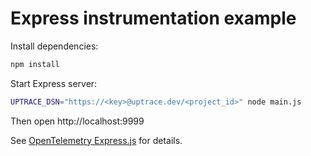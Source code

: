 # Express instrumentation example

Install dependencies:

```bash
npm install
```

Start Express server:

```bash
UPTRACE_DSN="https://<key>@uptrace.dev/<project_id>" node main.js
```

Then open http://localhost:9999

See [OpenTelemetry Express.js](https://uptrace.dev/get/instrument/opentelemetry-express.html) for
details.
